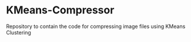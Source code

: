 # KMeans-Compressor
Repository to contain the code for compressing image files using KMeans Clustering
